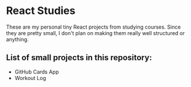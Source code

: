 # React Studies

These are my personal tiny React projects from studying courses. Since they are pretty small, I don't plan on making them really well structured or anything.

## List of small projects in this repository:
- GitHub Cards App
- Workout Log

